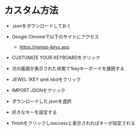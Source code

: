 #  カスタム方法

- .jsonをダウンロードしておく

- Google Chromeで以下のサイトにアクセス
	- https://remap-keys.app
- CUSTOMIZE YOUR KEYBOARDをクリック

- 次の画面が表示された状態で1keyキーボードを接続する

- JEWEL 1KEY qmk kbdをクリック

- IMPORT JSONをクリック

- ダウンロードした.jsonを選択

- 好きなキーを設定する

- finishをクリックしsuccessと表示されればキーが設定される
